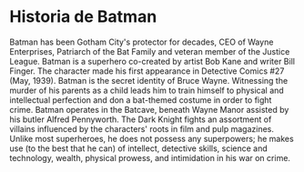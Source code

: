 # Historia de Batman 

Batman has been Gotham City's protector for decades, CEO of Wayne Enterprises, Patriarch of the Bat Family and veteran member of the Justice League. Batman is a superhero co-created by artist Bob Kane and writer Bill Finger. The character made his first appearance in Detective Comics #27 (May, 1939). Batman is the secret identity of Bruce Wayne. Witnessing the murder of his parents as a child leads him to train himself to physical and intellectual perfection and don a bat-themed costume in order to fight crime. Batman operates in the Batcave, beneath Wayne Manor assisted by his butler Alfred Pennyworth. The Dark Knight fights an assortment of villains influenced by the characters' roots in film and pulp magazines. Unlike most superheroes, he does not possess any superpowers; he makes use (to the best that he can) of intellect, detective skills, science and technology, wealth, physical prowess, and intimidation in his war on crime.
